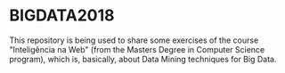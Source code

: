 # BIGDATA2018

This repository is being used to share some exercises of the course "Inteligência na Web" (from the Masters Degree in Computer Science program), which is, basically, about Data Mining techniques for Big Data.
